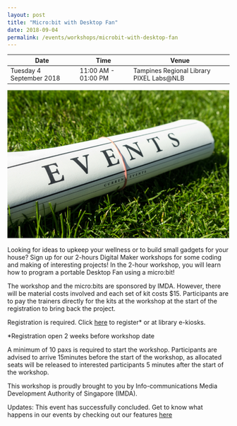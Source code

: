 ```yaml
---
layout: post
title: "Micro:bit with Desktop Fan"
date: 2018-09-04
permalink: /events/workshops/microbit-with-desktop-fan
---
```


| Date | Time | Venue |
|--------|---|---|
| Tuesday 4 September 2018 | 11:00 AM - 01:00 PM | Tampines Regional Library PIXEL Labs@NLB |

![hi](/images/events/generic-event-image.jpg)

Looking for ideas to upkeep your wellness or to build small gadgets for your house?  Sign up for our 2-hours Digital Maker workshops for some coding and making of interesting projects!  In the 2-hour workshop, you will learn how to program a portable Desktop Fan using a micro:bit!

The workshop and the micro:bits are sponsored by IMDA.  However, there will be material costs involved and each set of kit costs $15.  Participants are to pay the trainers directly for the kits at the workshop at the start of the registration to bring back the project.

 

Registration is required. Click <a href="https://nlb.gov.sg/golibrary" target="_blank">here</a> to register* or at library e-kiosks.

*Registration open 2 weeks before workshop date

 

A minimum of 10 paxs is required to start the workshop.
Participants are advised to arrive 15minutes before the start of the workshop, as allocated seats will be released to interested participants 5 minutes after the start of the workshop.

This workshop is proudly brought to you by Info-communications Media Development Authority of Singapore (IMDA).

 

Updates: This event has successfully concluded. Get to know what happens in our events by checking out our features <a href="" target="_blank">here</a>


